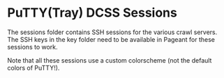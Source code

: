 # PuTTY(Tray) DCSS Sessions
The sessions folder contains SSH sessions for the various crawl servers. The SSH keys in the key folder need to be available in Pageant for these sessions to work.

Note that all these sessions use a custom colorscheme (not the default colors of PuTTY!).
